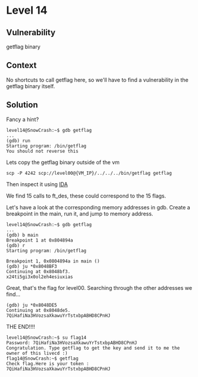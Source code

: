 # Level 14

## Vulnerability
getflag binary

## Context
No shortcuts to call getflag here, so we'll have to find a vulnerability in the getflag binary itself.

## Solution
Fancy a hint?
```
level14@SnowCrash:~$ gdb getflag
...
(gdb) run
Starting program: /bin/getflag
You should not reverse this
```
Lets copy the getflag binary outside of the vm
```
scp -P 4242 scp://level00@{VM_IP}/../../../bin/getflag getflag
```
Then inspect it using [IDA](https://www.hex-rays.com/products/ida/support/download_freeware/)

We find 15 calls to ft_des, these could correspond to the 15 flags.

Let's have a look at the corresponding memory addresses in gdb. Create a breakpoint in the main, run it, and jump to memory address.
```
level14@SnowCrash:~$ gdb getflag
...
(gdb) b main
Breakpoint 1 at 0x804894a
(gdb) r
Starting program: /bin/getflag

Breakpoint 1, 0x0804894a in main ()
(gdb) ju *0x8048BF3
Continuing at 0x8048bf3.
x24ti5gi3x0ol2eh4esiuxias
```
Great, that's the flag for level00. Searching through the other addresses we find...
```
(gdb) ju *0x8048DE5
Continuing at 0x8048de5.
7QiHafiNa3HVozsaXkawuYrTstxbpABHD8CPnHJ
```
THE END!!!!
```
level14@SnowCrash:~$ su flag14
Password: 7QiHafiNa3HVozsaXkawuYrTstxbpABHD8CPnHJ
Congratulation. Type getflag to get the key and send it to me the owner of this livecd :)
flag14@SnowCrash:~$ getflag
Check flag.Here is your token : 7QiHafiNa3HVozsaXkawuYrTstxbpABHD8CPnHJ
```

